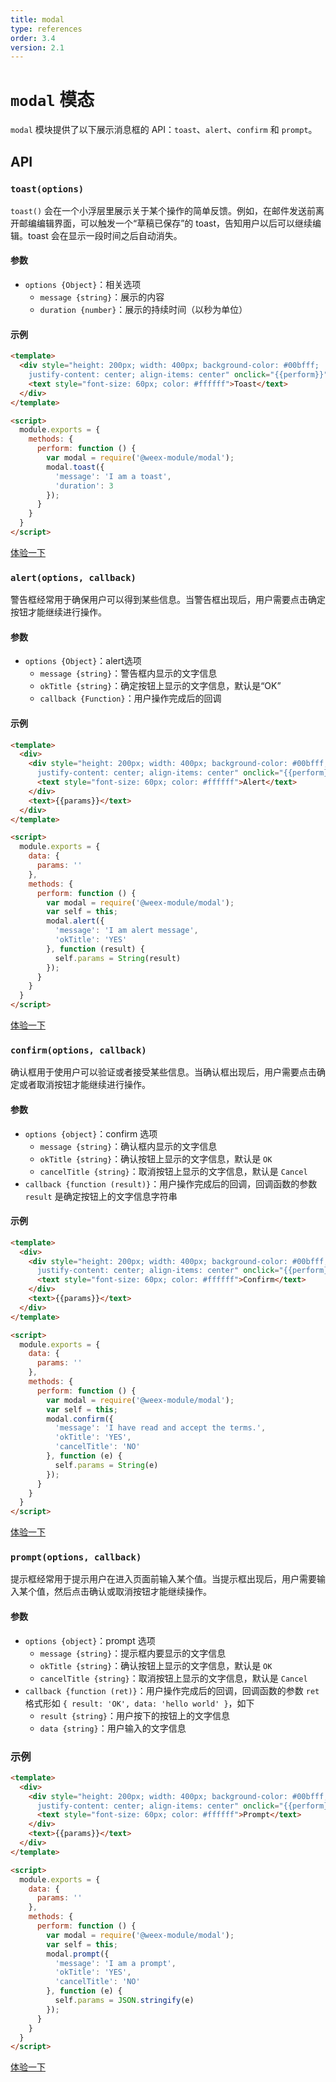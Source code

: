 ```yaml
---
title: modal
type: references
order: 3.4
version: 2.1
---
```


# `modal` 模态

`modal` 模块提供了以下展示消息框的 API：`toast`、`alert`、`confirm` 和 `prompt`。

## API

### `toast(options)`

`toast()` 会在一个小浮层里展示关于某个操作的简单反馈。例如，在邮件发送前离开邮编编辑界面，可以触发一个“草稿已保存”的 toast，告知用户以后可以继续编辑。toast 会在显示一段时间之后自动消失。

#### 参数

- `options {Object}`：相关选项
  - `message {string}`：展示的内容
  - `duration {number}`：展示的持续时间（以秒为单位）

#### 示例

```html
<template>
  <div style="height: 200px; width: 400px; background-color: #00bfff;
    justify-content: center; align-items: center" onclick="{{perform}}">
    <text style="font-size: 60px; color: #ffffff">Toast</text>
  </div>
</template>

<script>
  module.exports = {
    methods: {
      perform: function () {
        var modal = require('@weex-module/modal');
        modal.toast({
          'message': 'I am a toast',
          'duration': 3
        });
      }
    }
  }
</script>
```

[体验一下](http://dotwe.org/a1b8699c49d1cbb3d0de66c1c5175387)

### `alert(options, callback)`

警告框经常用于确保用户可以得到某些信息。当警告框出现后，用户需要点击确定按钮才能继续进行操作。

#### 参数

- `options {Object}`：alert选项
  - `message {string}`：警告框内显示的文字信息
  - `okTitle {string}`：确定按钮上显示的文字信息，默认是“OK”
  - `callback {Function}`：用户操作完成后的回调

#### 示例

```html
<template>
  <div>
    <div style="height: 200px; width: 400px; background-color: #00bfff;
      justify-content: center; align-items: center" onclick="{{perform}}">
      <text style="font-size: 60px; color: #ffffff">Alert</text>
    </div>
    <text>{{params}}</text>
  </div>
</template>

<script>
  module.exports = {
    data: {
      params: ''
    },
    methods: {
      perform: function () {
        var modal = require('@weex-module/modal');
        var self = this;
        modal.alert({
          'message': 'I am alert message',
          'okTitle': 'YES'
        }, function (result) {
          self.params = String(result)
        });
      }
    }
  }
</script>
```

[体验一下](http://dotwe.org/18e2a4bdff4d2f7db865c11eadfcd13e)

### `confirm(options, callback)`

确认框用于使用户可以验证或者接受某些信息。当确认框出现后，用户需要点击确定或者取消按钮才能继续进行操作。

#### 参数

- `options {object}`：confirm 选项
  - `message {string}`：确认框内显示的文字信息
  - `okTitle {string}`：确认按钮上显示的文字信息，默认是 `OK`
  - `cancelTitle {string}`：取消按钮上显示的文字信息，默认是 `Cancel`
- `callback {function (result)}`：用户操作完成后的回调，回调函数的参数 `result` 是确定按钮上的文字信息字符串

#### 示例

```html
<template>
  <div>
    <div style="height: 200px; width: 400px; background-color: #00bfff;
      justify-content: center; align-items: center" onclick="{{perform}}">
      <text style="font-size: 60px; color: #ffffff">Confirm</text>
    </div>
    <text>{{params}}</text>
  </div>
</template>

<script>
  module.exports = {
    data: {
      params: ''
    },
    methods: {
      perform: function () {
        var modal = require('@weex-module/modal');
        var self = this;
        modal.confirm({
          'message': 'I have read and accept the terms.',
          'okTitle': 'YES',
          'cancelTitle': 'NO'
        }, function (e) {
          self.params = String(e)
        });
      }
    }
  }
</script>
```

[体验一下](http://dotwe.org/3534b9d5eac99045015d97b20af22c27)

### `prompt(options, callback)`

提示框经常用于提示用户在进入页面前输入某个值。当提示框出现后，用户需要输入某个值，然后点击确认或取消按钮才能继续操作。

#### 参数

- `options {object}`：prompt 选项
  - `message {string}`：提示框内要显示的文字信息
  - `okTitle {string}`：确认按钮上显示的文字信息，默认是 `OK`
  - `cancelTitle {string}`：取消按钮上显示的文字信息，默认是 `Cancel`
- `callback {function (ret)}`：用户操作完成后的回调，回调函数的参数 `ret` 格式形如 `{ result: 'OK', data: 'hello world' }`，如下
  - `result {string}`：用户按下的按钮上的文字信息
  - `data {string}`：用户输入的文字信息

### 示例

```html
<template>
  <div>
    <div style="height: 200px; width: 400px; background-color: #00bfff;
      justify-content: center; align-items: center" onclick="{{perform}}">
      <text style="font-size: 60px; color: #ffffff">Prompt</text>
    </div>
    <text>{{params}}</text>
  </div>
</template>

<script>
  module.exports = {
    data: {
      params: ''
    },
    methods: {
      perform: function () {
        var modal = require('@weex-module/modal');
        var self = this;
        modal.prompt({
          'message': 'I am a prompt',
          'okTitle': 'YES',
          'cancelTitle': 'NO'
        }, function (e) {
          self.params = JSON.stringify(e)
        });
      }
    }
  }
</script>
```

[体验一下](http://dotwe.org/9f089100f5808dbc55ef4872a2c0c77b)
